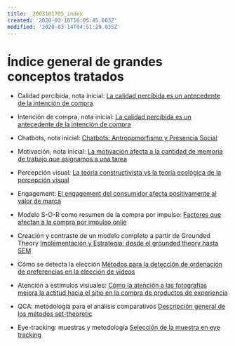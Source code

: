 ```yaml
---
title: _2003101705_index
created: '2020-03-10T16:05:45.603Z'
modified: '2020-03-14T04:51:29.035Z'
---
```


# Índice general de grandes conceptos tratados

- Calidad percibida, nota inicial: [La calidad percibida es un antecedente de la intención de compra](2003090859_calidad_percibida_intencion_compra.md)

- Intención de compra, nota inicial: [La calidad percibida es un antecedente de la intención de compra](2003090859_calidad_percibida_intencion_compra.md)

- Chatbots, nota inicial: [Chatbots: Antropomorfismo y Presencia Social](2003241127_chatbotsycustomercompliance.md)

- Motivación, nota inicial: [La motivación afecta a la cantidad de memoria de trabajo que asignamos a una tarea](2003101738_motivacion_memoriatrabajo.md)

- Percepción visual: [La teoría constructivista vs la teoría ecológica de la percepción visual](2003161131_unificacion_percepcion_ecologia_construccion.md)

- Engagement: [El engagement del consumidor afecta positivamente al valor de marca](2003170754_engagement_brandequity.md)

- Modelo S-O-R como resumen de la compra por impulso: [Factores que afectan a la compra por impulso onlie](2003190944_compra_por_impulso_online.md)

- Creación y contraste de un modelo completo a partir de Grounded Theory [Implementación y Estrategia: desde el grounded theory hasta SEM](2003191208_creacion_modelo_grounded_theory.md)

- Cómo se detecta la elección [Métodos para la detección de ordenación de preferencias en la elección de videos](2003200720_revelar_preferencia_porestimulos.md)

- Atención a estímulos visiuales: [Cómo la atención a las fotografías mejora la actitud hacia el sitio en la compra de productos de experiencia](2003210809_atencionfotos_productosexperiencia.md)

- QCA: metodología para el análisis comparativos [Descripción general de los métodos set-theoretic](2003212003_set_theoretic_methods.md)

- Eye-tracking: muestras y metodología [Selección de la muestra en eye tracking](2003230740_muestras_eyetracking.md)